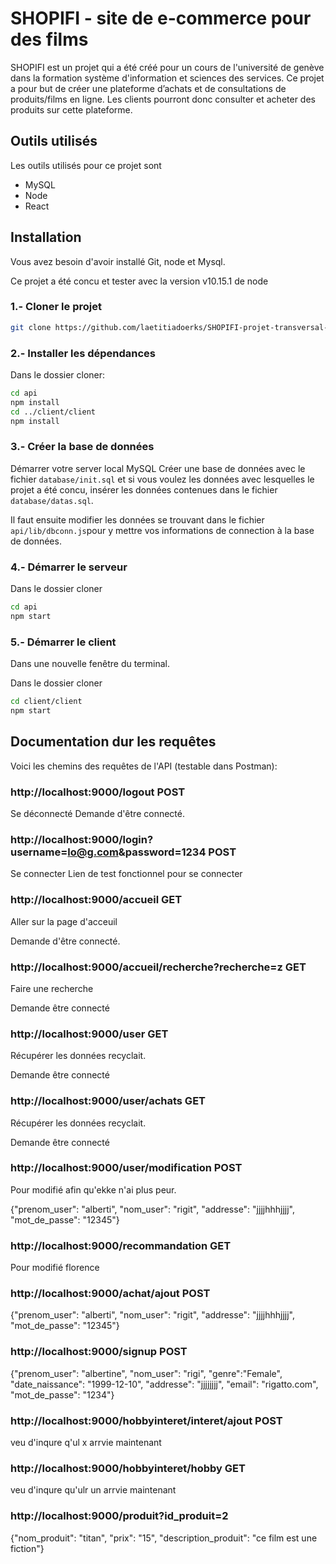 # SHOPIFI - site de e-commerce pour des films

SHOPIFI est un projet qui a été créé pour un cours de l'université de genève dans la formation système d'information et sciences des services.
Ce projet a pour but de créer une plateforme d’achats et de consultations de produits/films en ligne. Les clients pourront donc consulter et acheter des produits sur cette plateforme.

## Outils utilisés

Les outils utilisés pour ce projet sont
* MySQL
* Node
* React

## Installation

Vous avez besoin d'avoir installé Git, node et Mysql.

Ce projet a été concu et tester avec la version v10.15.1 de node

### 1.- Cloner le projet

```bash
git clone https://github.com/laetitiadoerks/SHOPIFI-projet-transversal-1.git
```

### 2.- Installer les dépendances

Dans le dossier cloner:
```bash
cd api
npm install
cd ../client/client
npm install
```

### 3.- Créer la base de données

Démarrer votre server local MySQL
Créer une base de données avec le fichier `database/init.sql` 
et si vous voulez les données avec lesquelles le projet a été concu, insérer les données contenues dans le fichier `database/datas.sql`.

Il faut ensuite modifier les données se trouvant dans le fichier `api/lib/dbconn.js`pour y mettre vos informations de connection à la base de données.

### 4.- Démarrer le serveur

Dans le dossier cloner
```bash
cd api
npm start
```

### 5.- Démarrer le client

Dans une nouvelle fenêtre du terminal.

Dans le dossier cloner
```bash
cd client/client
npm start
```

## Documentation dur les requêtes

Voici les chemins des requêtes de l'API (testable dans Postman):

### http://localhost:9000/logout POST

Se déconnecté
Demande d'être connecté.

### http://localhost:9000/login?username=lo@g.com&password=1234 POST

Se connecter
Lien de test fonctionnel pour se connecter

### http://localhost:9000/accueil GET

Aller sur la page d'acceuil

Demande d'être connecté.

### http://localhost:9000/accueil/recherche?recherche=z GET

Faire une recherche

Demande être connecté

### http://localhost:9000/user GET

Récupérer les données recyclait.

Demande être connecté


### http://localhost:9000/user/achats GET

Récupérer les données recyclait.

Demande être connecté


### http://localhost:9000/user/modification POST

Pour modifié afin qu'ekke n'ai plus peur.

{"prenom_user": "alberti", "nom_user": "rigit", "addresse": "jjjjhhhjjjj", "mot_de_passe": "12345"}

### http://localhost:9000/recommandation GET

Pour modifié florence

### http://localhost:9000/achat/ajout POST

{"prenom_user": "alberti", "nom_user": "rigit", "addresse": "jjjjhhhjjjj", "mot_de_passe": "12345"}

### http://localhost:9000/signup POST

{"prenom_user": "albertine", "nom_user": "rigi", "genre":"Female", "date_naissance": "1999-12-10", "addresse": "jjjjjjjj", "email": "rigatto.com", "mot_de_passe": "1234"}

### http://localhost:9000/hobbyinteret/interet/ajout POST
veu d'inqure q'ul x arrvie maintenant

### http://localhost:9000/hobbyinteret/hobby GET
veu d'inqure qu'ulr un arrvie maintenant

### http://localhost:9000/produit?id_produit=2

{"nom_produit": "titan", "prix": "15", "description_produit": "ce film est une fiction"}
